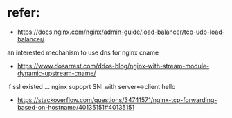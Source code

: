 # refer:
- https://docs.nginx.com/nginx/admin-guide/load-balancer/tcp-udp-load-balancer/

an interested mechanism to use dns for nginx cname
- https://www.dosarrest.com/ddos-blog/nginx-with-stream-module-dynamic-upstream-cname/

if ssl existed ... nginx supoprt SNI with server<->client hello
- https://stackoverflow.com/questions/34741571/nginx-tcp-forwarding-based-on-hostname/40135151#40135151